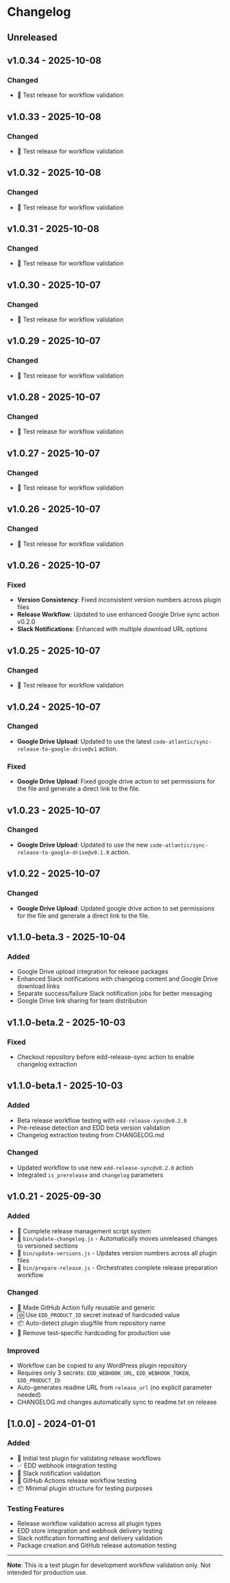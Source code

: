 # Changelog

## Unreleased

## v1.0.34 - 2025-10-08

### Changed
- 🧪 Test release for workflow validation


## v1.0.33 - 2025-10-08

### Changed
- 🧪 Test release for workflow validation


## v1.0.32 - 2025-10-08

### Changed
- 🧪 Test release for workflow validation


## v1.0.31 - 2025-10-08

### Changed
- 🧪 Test release for workflow validation


## v1.0.30 - 2025-10-07

### Changed
- 🧪 Test release for workflow validation


## v1.0.29 - 2025-10-07

### Changed
- 🧪 Test release for workflow validation


## v1.0.28 - 2025-10-07

### Changed
- 🧪 Test release for workflow validation


## v1.0.27 - 2025-10-07

### Changed
- 🧪 Test release for workflow validation


## v1.0.26 - 2025-10-07

### Changed
- 🧪 Test release for workflow validation


## v1.0.26 - 2025-10-07

### Fixed
- **Version Consistency**: Fixed inconsistent version numbers across plugin files
- **Release Workflow**: Updated to use enhanced Google Drive sync action v0.2.0
- **Slack Notifications**: Enhanced with multiple download URL options

## v1.0.25 - 2025-10-07

### Changed
- 🧪 Test release for workflow validation


## v1.0.24 - 2025-10-07

### Changed
- **Google Drive Upload**: Updated to use the latest `code-atlantic/sync-release-to-google-drive@v1` action.

### Fixed
- **Google Drive Upload**: Fixed google drive action to set permissions for the file and generate a direct link to the file.


## v1.0.23 - 2025-10-07

### Changed
- **Google Drive Upload**: Updated to use the new `code-atlantic/sync-release-to-google-drive@v0.1.0` action.


## v1.0.22 - 2025-10-07

### Changed
- **Google Drive Upload**: Updated google drive action to set permissions for the file and generate a direct link to the file.


## v1.1.0-beta.3 - 2025-10-04

### Added
- Google Drive upload integration for release packages
- Enhanced Slack notifications with changelog content and Google Drive download links
- Separate success/failure Slack notification jobs for better messaging
- Google Drive link sharing for team distribution

## v1.1.0-beta.2 - 2025-10-03

### Fixed
- Checkout repository before edd-release-sync action to enable changelog extraction


## v1.1.0-beta.1 - 2025-10-03

### Added
- Beta release workflow testing with `edd-release-sync@v0.2.0`
- Pre-release detection and EDD beta version validation
- Changelog extraction testing from CHANGELOG.md

### Changed
- Updated workflow to use new `edd-release-sync@v0.2.0` action
- Integrated `is_prerelease` and `changelog` parameters

## v1.0.21 - 2025-09-30

### Added
- 📝 Complete release management script system
- 🔧 `bin/update-changelog.js` - Automatically moves unreleased changes to versioned sections
- 🔢 `bin/update-versions.js` - Updates version numbers across all plugin files
- 🚀 `bin/prepare-release.js` - Orchestrates complete release preparation workflow

### Changed
- 🔄 Made GitHub Action fully reusable and generic
- 🆔 Use `EDD_PRODUCT_ID` secret instead of hardcoded value
- 📦 Auto-detect plugin slug/file from repository name
- 🧪 Remove test-specific hardcoding for production use

### Improved
- Workflow can be copied to any WordPress plugin repository
- Requires only 3 secrets: `EDD_WEBHOOK_URL`, `EDD_WEBHOOK_TOKEN`, `EDD_PRODUCT_ID`
- Auto-generates readme URL from `release_url` (no explicit parameter needed)
- CHANGELOG.md changes automatically sync to readme.txt on release


## [1.0.0] - 2024-01-01

### Added
- 🧪 Initial test plugin for validating release workflows
- ✅ EDD webhook integration testing
- 📢 Slack notification validation
- 🚀 GitHub Actions release workflow testing
- 📦 Minimal plugin structure for testing purposes

### Testing Features
- Release workflow validation across all plugin types
- EDD store integration and webhook delivery testing
- Slack notification formatting and delivery validation
- Package creation and GitHub release automation testing

---

**Note**: This is a test plugin for development workflow validation only. Not intended for production use.